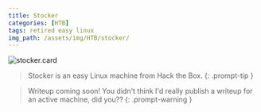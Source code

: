 ```yaml
---
title: Stocker
categories: [HTB]
tags: retired easy linux
img_path: /assets/img/HTB/stocker/
---
```


![stocker.card](Stocker.png)

> Stocker is an easy Linux machine from Hack the Box. 
{: .prompt-tip }

> Writeup coming soon! You didn't think I'd really publish a writeup for an active machine, did you??
{: .prompt-warning }